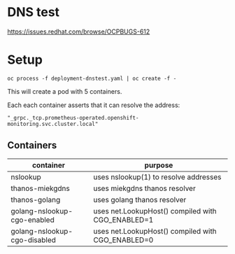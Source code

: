 # DNS test

https://issues.redhat.com/browse/OCPBUGS-612

# Setup

    oc process -f deployment-dnstest.yaml | oc create -f -

This will create a pod with 5 containers.

Each each container asserts that it can resolve the address:

    "_grpc._tcp.prometheus-operated.openshift-monitoring.svc.cluster.local"

## Containers

| container                    | purpose                                           |
|------------------------------|---------------------------------------------------|
| nslookup                     | uses nslookup(1) to resolve addresses             |
| thanos-miekgdns              | uses miekgdns thanos resolver                     |
| thanos-golang                | uses golang thanos resolver                       |
| golang-nslookup-cgo-enabled  | uses net.LookupHost() compiled with CGO_ENABLED=1 |
| golang-nslookup-cgo-disabled | uses net.LookupHost() compiled with CGO_ENABLED=0 |


